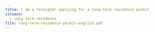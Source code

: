 ```yaml
---
title: I am a foreigner applying for a long-term residence permit
situace:
  - long-term-residence
file: long-term-residence-permit-english.pdf
---
```

